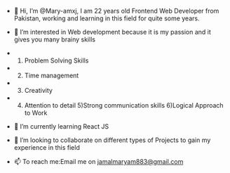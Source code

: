 - 👋 Hi, I’m @Mary-amxj, I am 22 years old Frontend Web Developer from Pakistan, working and learning in this field for quite some years.
- 👀 I’m interested in Web development because it is my passion and it gives you many brainy skills
- 1) Problem Solving Skills
- 2) Time management
- 3) Creativity
- 4) Attention to detail
  5)Strong communication skills
  6)Logical Approach to Work

- 🌱 I’m currently learning React JS
- 💞️ I’m looking to collaborate on different types of Projects to gain my experience in this field
- 📫 To reach me:Email me on jamalmaryam883@gmail.com

<!---
Mary-amxj/Mary-amxj is a ✨ special ✨ repository because its `README.md` (this file) appears on your GitHub profile.
You can click the Preview link to take a look at your changes.
--->
